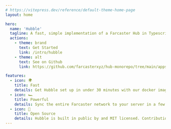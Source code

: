 ```yaml
---
# https://vitepress.dev/reference/default-theme-home-page
layout: home

hero:
  name: 'Hubble'
  tagline: A fast, simple implementation of a Farcaster Hub in Typescript + Rust.
  actions:
    - theme: brand
      text: Get Started
      link: /intro/hubble
    - theme: alt
      text: See on Github
      link: https://github.com/farcasterxyz/hub-monorepo/tree/main/apps/hubble

features:
  - icon: 🌍
    title: Fast
    details: Get Hubble set up in under 30 minutes with our docker image.
  - icon: 🏎️
    title: Powerful
    details: Sync the entire Farcaster network to your server in a few hours. 
  - icon: 📖
    title: Open Source
    details: Hubble is built in public by and MIT licensed. Contributions of all kinds are welcome.
---
```

